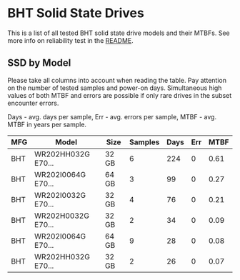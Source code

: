 BHT Solid State Drives
======================

This is a list of all tested BHT solid state drive models and their MTBFs. See
more info on reliability test in the [README](https://github.com/linuxhw/SMART).

SSD by Model
------------

Please take all columns into account when reading the table. Pay attention on the
number of tested samples and power-on days. Simultaneous high values of both MTBF
and errors are possible if only rare drives in the subset encounter errors.

Days - avg. days per sample,
Err  - avg. errors per sample,
MTBF - avg. MTBF in years per sample.

| MFG       | Model              | Size   | Samples | Days  | Err   | MTBF |
|-----------|--------------------|--------|---------|-------|-------|------|
| BHT       | WR202HH032G E70... | 32 GB  | 6       | 224   | 0     | 0.61   |
| BHT       | WR202I0064G E70... | 64 GB  | 3       | 99    | 0     | 0.27   |
| BHT       | WR202I0032G E70... | 32 GB  | 4       | 76    | 0     | 0.21   |
| BHT       | WR202H0032G E70... | 32 GB  | 2       | 34    | 0     | 0.09   |
| BHT       | WR202I0064G E70... | 64 GB  | 9       | 28    | 0     | 0.08   |
| BHT       | WR202HH032G E70... | 32 GB  | 2       | 26    | 0     | 0.07   |
